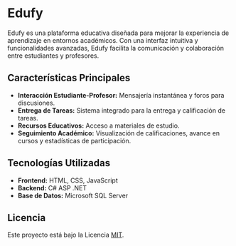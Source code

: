 # Edufy

Edufy es una plataforma educativa diseñada para mejorar la experiencia de aprendizaje en entornos académicos. Con una interfaz intuitiva y funcionalidades avanzadas, Edufy facilita la comunicación y colaboración entre estudiantes y profesores.

## Características Principales

- **Interacción Estudiante-Profesor:** Mensajería instantánea y foros para discusiones.
- **Entrega de Tareas:** Sistema integrado para la entrega y calificación de tareas.
- **Recursos Educativos:** Acceso a materiales de estudio.
- **Seguimiento Académico:** Visualización de calificaciones, avance en cursos y estadísticas de participación.

## Tecnologías Utilizadas

- **Frontend:** HTML, CSS, JavaScript
- **Backend:** C# ASP .NET
- **Base de Datos:** Microsoft SQL Server

## Licencia

Este proyecto está bajo la Licencia [MIT](https://opensource.org/licenses/MIT).
